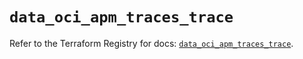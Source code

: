 # `data_oci_apm_traces_trace`

Refer to the Terraform Registry for docs: [`data_oci_apm_traces_trace`](https://registry.terraform.io/providers/oracle/oci/6.18.0/docs/data-sources/apm_traces_trace).
